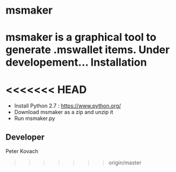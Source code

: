 # msmaker
msmaker is a graphical tool to generate .mswallet items.
Under developement...
Installation
============
<<<<<<< HEAD
=======
- Install Python 2.7 : https://www.python.org/
- Download msmaker as a zip and unzip it
- Run msmaker.py

Developer
--------
Peter Kovach
  
>>>>>>> origin/master
